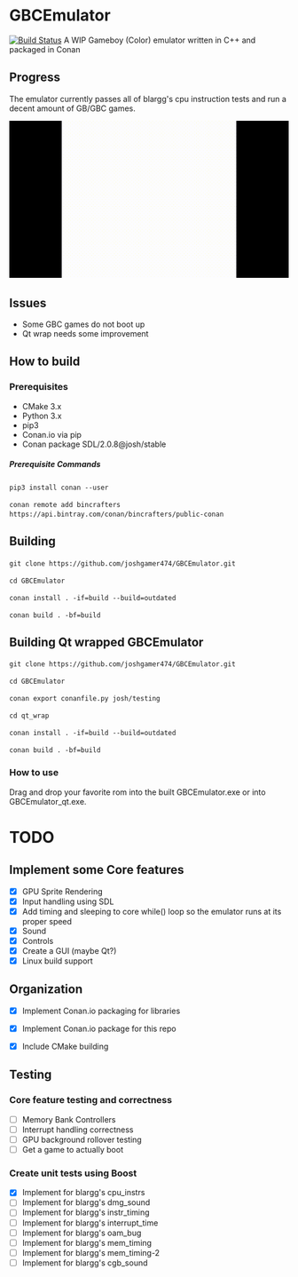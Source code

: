 # GBCEmulator

[![Build Status](https://travis-ci.org/joshgamer474/GBCEmulator.svg?branch=qt_gui)](https://travis-ci.org/joshgamer474/GBCEmulator)
A WIP Gameboy (Color) emulator written in C++ and packaged in Conan

## Progress

The emulator currently passes all of blargg's cpu instruction tests and run a decent amount of GB/GBC games.

![](https://github.com/joshgamer474/GBCEmulator/raw/master/res/blargg_cpu_intrs.gif)


## Issues

* Some GBC games do not boot up
* Qt wrap needs some improvement

## How to build

### Prerequisites

* CMake 3.x
* Python 3.x
* pip3
* Conan.io via pip
* Conan package SDL/2.0.8@josh/stable
##### Prerequisite Commands

```pip3 install conan --user```

```conan remote add bincrafters https://api.bintray.com/conan/bincrafters/public-conan```

## Building

```git clone https://github.com/joshgamer474/GBCEmulator.git```

```cd GBCEmulator```

```conan install . -if=build --build=outdated```

```conan build . -bf=build```

## Building Qt wrapped GBCEmulator

```git clone https://github.com/joshgamer474/GBCEmulator.git```

```cd GBCEmulator```

```conan export conanfile.py josh/testing```

```cd qt_wrap```

```conan install . -if=build --build=outdated```

```conan build . -bf=build```

### How to use
Drag and drop your favorite rom into the built GBCEmulator.exe or into GBCEmulator_qt.exe.


# TODO

## Implement some Core features
- [x] GPU Sprite Rendering
- [x] Input handling using SDL
- [x] Add timing and sleeping to core while() loop so the emulator runs at its proper speed
- [x] Sound
- [x] Controls
- [x] Create a GUI (maybe Qt?)
- [x] Linux build support

## Organization
- [x] Implement Conan.io packaging for libraries
- [x] Implement Conan.io package for this repo
- [x] Include CMake building


## Testing

### Core feature testing and correctness
- [ ] Memory Bank Controllers
- [ ] Interrupt handling correctness
- [ ] GPU background rollover testing
- [ ] Get a game to actually boot

### Create unit tests using Boost
- [x] Implement for blargg's cpu_instrs
- [ ] Implement for blargg's dmg_sound
- [ ] Implement for blargg's instr_timing
- [ ] Implement for blargg's interrupt_time
- [ ] Implement for blargg's oam_bug
- [ ] Implement for blargg's mem_timing
- [ ] Implement for blargg's mem_timing-2
- [ ] Implement for blargg's cgb_sound
